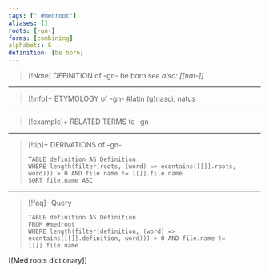 ```yaml
---
tags: [" #medroot"]
aliases: []
roots: [-gn-]
forms: [combining]
alphabet:: G
definition: [be born]
---
```

>[!Note] DEFINITION of -gn-
>be born
>*see also: [[nat-]]*
_____
>[!info]+ ETYMOLOGY of -gn-
>#latin (g)nasci, natus
_____
>[!example]+ RELATED TERMS to -gn-
>
_____
>[!tip]+ DERIVATIONS of -gn-
>```dataview
>TABLE definition AS Definition 
>WHERE length(filter(roots, (word) => econtains([[]].roots, word))) > 0 AND file.name != [[]].file.name
>SORT file.name ASC
>```
_____
>[!faq]- Query
>```dataview
>TABLE definition AS Definition
>FROM #medroot
>WHERE length(filter(definition, (word) => econtains([[]].definition, word))) > 0 AND file.name != [[]].file.name
>```

[[Med roots dictionary]]